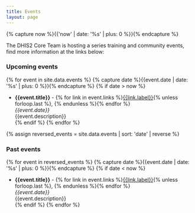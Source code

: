 ```yaml
---
title: Events
layout: page
---
```


{% capture now %}{{'now' | date: '%s' | plus: 0 %}}{% endcapture %}

The DHIS2 Core Team is hosting a series training and community events, find more information at the links below:

### Upcoming events

{% for event in site.data.events %}
{% capture date %}{{event.date | date: '%s' | plus: 0 %}}{% endcapture %}
{% if date > now %}

-   **{{event.title}}** -
    {% for link in event.links %}[{{link.label}}]({{link.href}}){% unless forloop.last %}, {% endunless %}{% endfor %}<br/>
    _{{event.date}}_<br/>
    {{event.description}}<br/>
    {% endif %}
    {% endfor %}

{% assign reversed_events = site.data.events | sort: 'date' | reverse %}

### Past events

{% for event in reversed_events %}
{% capture date %}{{event.date | date: '%s' | plus: 0 %}}{% endcapture %}
{% if date < now %}

-   **{{event.title}}** -
    {% for link in event.links %}[{{link.label}}]({{link.href}}){% unless forloop.last %}, {% endunless %}{% endfor %}<br/>
    _{{event.date}}_<br/>
    {{event.description}}<br/>
    {% endif %}
    {% endfor %}
